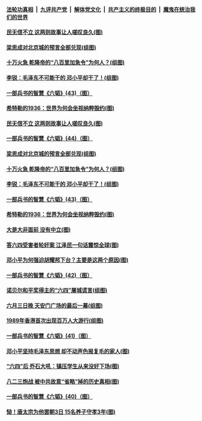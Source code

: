 

####  [法轮功真相](../../../../basic/blob/master/README.md?t=06070701) &nbsp;|&nbsp; [九评共产党](../../../../9ping.md/blob/master/README.md?t=06070701) &nbsp;|&nbsp; [解体党文化](../../../../jtdwh.md/blob/master/README.md?t=06070701)  &nbsp;|&nbsp; [共产主义的终极目的](../../../../gczydzjmd.md/blob/master/README.md?t=06070701) &nbsp;|&nbsp; [魔鬼在统治我们的世界](../../../../mgztzwmdsj.md/blob/master/README.md?t=06070701) 

#### [民无信不立 这两则故事让人嗟叹良久(图)](../pages/p6/934477.md?t=06070701) 

#### [梁思成对北京城的预言全部兑现(组图)](../pages/p6/934983.md?t=06070701) 

#### [十万火急 乾隆帝的“八百里加急令”为何人？(组图)](../pages/p6/934206.md?t=06070701) 

#### [李锐：毛泽东不可能干的 邓小平却干了！(组图)](../pages/p6/934981.md?t=06070701) 

#### [一部兵书的智慧《六韬》(43)（图）](../pages/p6/931114.md?t=06070701) 

#### [希特勒的1936：世界为何会坐视纳粹毁约(图)](../pages/p6/935217.md?t=06070701) 

#### [民无信不立 这两则故事让人嗟叹良久(图)](../pages/p6/934477.md?t=06070701) 

#### [一部兵书的智慧《六韬》(44)（图）](../pages/p6/931115.md?t=06070701) 

#### [梁思成对北京城的预言全部兑现(组图)](../pages/p6/934983.md?t=06070701) 

#### [十万火急 乾隆帝的“八百里加急令”为何人？(组图)](../pages/p6/934206.md?t=06070701) 

#### [李锐：毛泽东不可能干的 邓小平却干了！(组图)](../pages/p6/934981.md?t=06070701) 

#### [一部兵书的智慧《六韬》(43)（图）](../pages/p6/931114.md?t=06070701) 

#### [希特勒的1936：世界为何会坐视纳粹毁约(图)](../pages/p6/935217.md?t=06070701) 

#### [大是大非面前 没有中立(图)](../pages/p6/934485.md?t=06070701) 

#### [答六四受害者轮奸案 江泽民一句话震惊全球(图)](../pages/p6/910379.md?t=06070701) 

#### [邓小平为何强迫胡耀邦下台？主要是这两个原因(图)](../pages/p6/935035.md?t=06070701) 

#### [一部兵书的智慧《六韬》(42)（图）](../pages/p6/931113.md?t=06070701) 

#### [诺贝尔和平奖得主的“六四”屠城谎言(组图)](../pages/p6/934150.md?t=06070701) 

#### [六月三日晚 天安门广场的最后一幕(组图)](../pages/p6/934536.md?t=06070701) 

#### [1989年香港首次出现百万人大游行(组图)](../pages/p6/935120.md?t=06070701) 

#### [一部兵书的智慧《六韬》(41)（图）](../pages/p6/931111.md?t=06070701) 

#### [邓小平坚持毛泽东思想 却不动声色报复毛的家人(图)](../pages/p6/934249.md?t=06070701) 

#### [“六四”后 乔石大吼：镇压学生从来没好下场(图)](../pages/p6/918521.md?t=06070701) 

#### [八二三炮战 被中共故意“省略”掉的历史真相(图)](../pages/p6/935105.md?t=06070701) 

#### [一部兵书的智慧《六韬》(40)（图）](../pages/p6/931110.md?t=06070701) 

#### [恸！唐太宗为他罢朝3日 15名养子守孝3年(图)](../pages/p6/934211.md?t=06070701) 


